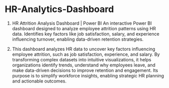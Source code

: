 # HR-Analytics-Dashboard
1. HR Attrition Analysis Dashboard | Power BI
An interactive Power BI dashboard designed to analyze employee attrition patterns using HR data. Identifies key factors like job satisfaction, salary, and experience influencing turnover, enabling data-driven retention strategies.

2. This dashboard analyzes HR data to uncover key factors influencing employee attrition, such as job satisfaction, experience, and salary. By transforming complex datasets into intuitive visualizations, it helps organizations identify trends, understand why employees leave, and make data-driven decisions to improve retention and engagement. Its purpose is to simplify workforce insights, enabling strategic HR planning and actionable outcomes.

